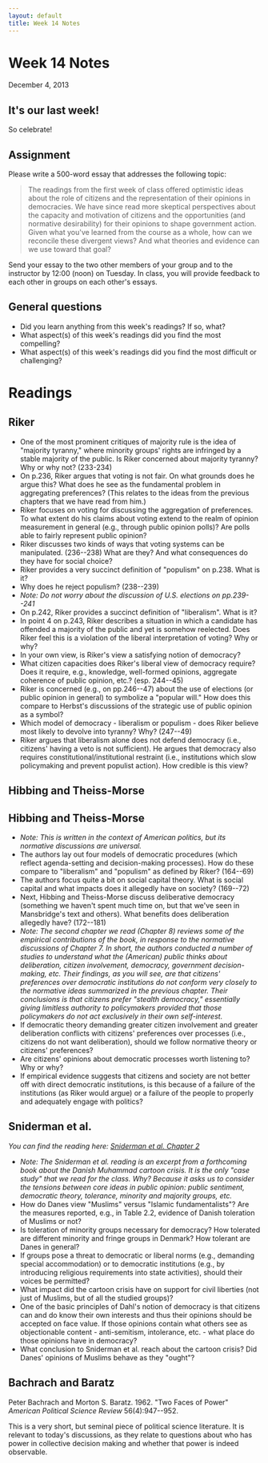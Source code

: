 ```yaml
---
layout: default
title: Week 14 Notes
---
```


# Week 14 Notes #
December 4, 2013

## It's our last week! ##

So celebrate!

## Assignment ##
Please write a 500-word essay that addresses the following topic:

>The readings from the first week of class offered optimistic ideas about the role of citizens and the representation of their opinions in democracies. We have since read more skeptical perspectives about the capacity and motivation of citizens and the opportunities (and normative desirability) for their opinions to shape government action. Given what you've learned from the course as a whole, how can we reconcile these divergent views? And what theories and evidence can we use toward that goal?

Send your essay to the two other members of your group and to the instructor by 12:00 (noon) on Tuesday. In class, you will provide feedback to each other in groups on each other's essays.

## General questions ##
* Did you learn anything from this week's readings? If so, what?
* What aspect(s) of this week's readings did you find the most compelling?
* What aspect(s) of this week's readings did you find the most difficult or challenging?


# Readings #

## Riker ##
* One of the most prominent critiques of majority rule is the idea of "majority tyranny," where minority groups' rights are infringed by a stable majority of the public. Is Riker concerned about majority tyranny? Why or why not? (233-234)
* On p.236, Riker argues that voting is not fair. On what grounds does he argue this? What does he see as the fundamental problem in aggregating preferences? (This relates to the ideas from the previous chapters that we have read from him.)
 * Riker focuses on voting for discussing the aggregation of preferences. To what extent do his claims about voting extend to the realm of opinion measurement in general (e.g., through public opinion polls)? Are polls able to fairly represent public opinion?
* Riker discusses two kinds of ways that voting systems can be manipulated. (236--238) What are they? And what consequences do they have for social choice?
* Riker provides a very succinct definition of "populism" on p.238. What is it?
* Why does he reject populism? (238--239)
* *Note: Do not worry about the discussion of U.S. elections on pp.239--241*
* On p.242, Riker provides a succinct definition of "liberalism". What is it?
* In point 4 on p.243, Riker describes a situation in which a candidate has offended a majority of the public and yet is somehow reelected. Does Riker feel this is a violation of the liberal interpretation of voting? Why or why?
 * In your own view, is Riker's view a satisfying notion of democracy?
* What citizen capacities does Riker's liberal view of democracy require? Does it require, e.g., knowledge, well-formed opinions, aggregate coherence of public opinion, etc.? (esp. 244--45)
* Riker is concerned (e.g., on pp.246--47) about the use of elections (or public opinion in general) to symbolize a "popular will." How does this compare to Herbst's discussions of the strategic use of public opinion as a symbol?
* Which model of democracy - liberalism or populism - does Riker believe most likely to devolve into tyranny? Why? (247--49)
* Riker argues that liberalism alone does not defend democracy (i.e., citizens' having a veto is not sufficient). He argues that democracy also requires constitutional/institutional restraint (i.e., institutions which slow policymaking and prevent populist action). How credible is this view?
## Hibbing and Theiss-Morse ##


## Hibbing and Theiss-Morse ##
* *Note: This is written in the context of American politics, but its normative discussions are universal.*
* The authors lay out four models of democratic procedures (which reflect agenda-setting and decision-making processes). How do these compare to "liberalism" and "populism" as defined by Riker? (164--69)
* The authors focus quite a bit on social capital theory. What is social capital and what impacts does it allegedly have on society? (169--72)
* Next, Hibbing and Theiss-Morse discuss deliberative democracy (something we haven't spent much time on, but that we've seen in Mansbridge's text and others). What benefits does deliberation allegedly have? (172--181)
* *Note: The second chapter we read (Chapter 8) reviews some of the empirical contributions of the book, in response to the normative discussions of Chapter 7. In short, the authors conducted a number of studies to understand what the (American) public thinks about deliberation, citizen involvement, democracy, government decision-making, etc. Their findings, as you will see, are that citizens' preferences over democratic institutions do not conform very closely to the normative ideas summarized in the previous chapter. Their conclusions is that citizens prefer "stealth democracy," essentially giving limitless authority to policymakers provided that those policymakers do not act exclusively in their own self-interest.*
* If democratic theory demanding greater citizen involvement and greater deliberation conflicts with citizens' preferences over processes (i.e., citizens do not want deliberation), should we follow normative theory or citizens' preferences?
 * Are citizens' opinions about democratic processes worth listening to? Why or why?
 * If empirical evidence suggests that citizens and society are not better off with direct democratic institutions, is this because of a failure of the institutions (as Riker would argue) or a failure of the people to properly and adequately engage with politics?

## Sniderman et al. ##
*You can find the reading here: [Sniderman et al. Chapter 2](../SnidermanCh2.pdf)*

* *Note: The Sniderman et al. reading is an excerpt from a forthcoming book about the Danish Muhammad cartoon crisis. It is the only "case study" that we read for the class. Why? Because it asks us to consider the tensions between core ideas in public opinion: public sentiment, democratic theory, tolerance, minority and majority groups, etc.*
* How do Danes view "Muslims" versus "Islamic fundamentalists"? Are the measures reported, e.g., in Table 2.2, evidence of Danish toleration of Muslims or not?
* Is toleration of minority groups necessary for democracy? How tolerated are different minority and fringe groups in Denmark? How tolerant are Danes in general?
* If groups pose a threat to democratic or liberal norms (e.g., demanding special accommodation) or to democratic institutions (e.g., by introducing religious requirements into state activities), should their voices be permitted?
* What impact did the cartoon crisis have on support for civil liberties (not just of Muslims, but of all the studied groups)?
* One of the basic principles of Dahl's notion of democracy is that citizens can and do know their own interests and thus their opinions should be accepted on face value. If those opinions contain what others see as objectionable content - anti-semitism, intolerance, etc. - what place do those opinions have in democracy?
* What conclusion to Sniderman et al. reach about the cartoon crisis? Did Danes' opinions of Muslims behave as they "ought"?


## Bachrach and Baratz ##
Peter Bachrach and Morton S. Baratz. 1962. "Two Faces of Power" *American Political Science Review* 56(4):947--952.

This is a very short, but seminal piece of political science literature. It is relevant to today's discussions, as they relate to questions about who has power in collective decision making and whether that power is indeed observable.
